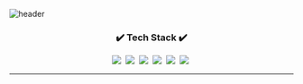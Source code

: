 ![header](https://capsule-render.vercel.app/api?type=waving&color=auto&height=250&section=header&text=HI%20👋%20,I'm%20Seokwon&fontSize=50&animation=fadeIn)






<h3 align='center'>✔️ Tech Stack ✔️</h3> 
<p align="center">
  <img src="https://img.shields.io/badge/-Apple-000000?style=flat-square&logo=Apple&logoColor=white" />&nbsp
<img src="https://img.shields.io/badge/-JavaScript-000000?style=flat-square&logo=JavaScript&logoColor=F7DF1E" />&nbsp
<img src="https://img.shields.io/badge/-React-000000?style=flat-square&logo=React&logoColor=61dafb" />&nbsp
<img src="https://img.shields.io/badge/-Nodejs-339933?style=flat-square&logo=Node.js&logoColor=white" />&nbsp
<img src="https://img.shields.io/badge/-Express-000000?style=flat-square&logo=Express&logoColor=white" />&nbsp
<img src="https://img.shields.io/badge/-MySQL-4479A1?style=flat-square&logo=MySQL&logoColor=white" />&nbsp
</P>
<hr>

